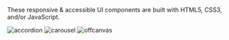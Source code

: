 These responsive & accessible UI components are built with HTML5, CSS3, and/or JavaScript.

![accordion](https://github.com/user-attachments/assets/77539368-078a-486e-95e7-fee0b76e482f)
![carousel](https://github.com/user-attachments/assets/85d3c6a9-0d6f-46d6-845e-a351eaa66ec8)
![offcanvas](https://github.com/user-attachments/assets/183faf25-fdd3-4a36-9f6e-778a34b965d9)
